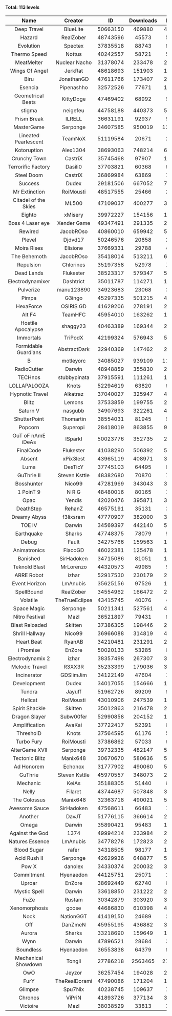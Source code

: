 #### Total: 113 levels

| Name | Creator | ID | Downloads | Likes |
|:---:|:---:|:---:|:---:|:---:|
| Deep Travel | BlueLite | 50663150 | 469880 | 42325
| Hazard | RealZober | 48743596 | 45573 | 5002
| Evolution | Spectex | 37835518 | 88743 | 8938
| Thermo Speed | Nottus | 40242557 | 58721 | 5467
| MeatMelter | Nuclear Nacho | 31378074 | 233478 | 24804
| Wings Of Angel | JerkRat | 48618693 | 151903 | 16232
| Biru | JonathanGD | 47611766 | 173407 | 26048
| Esencia | Pipenashho | 32572526 | 77671 | 11083
| Geometrical Beats | KittyDoge | 47469402 | 68992 | 9136
| stigma | neigefeu | 44758188 | 440373 | 51017
| Prism Break | ILRELL | 36631191 | 92937 | 9826
| MasterGame | Serponge | 34607585 | 950019 | 124146
| Lineated Pearlescent | TeamNoX | 51119584 | 20671 | 2614
| Kotoruption | Alex1304 | 38693063 | 748214 | 66848
| Crunchy Town | CastriX | 35745468 | 97907 | 13633
| Terrorific Factory | Dasili0 | 37703821 | 60368 | 6195
| Steel Doom | CastriX | 36869984 | 63869 | 7830
| Success | Dudex | 29181506 | 667052 | 76470
| Mr Extinction | RoiMousti | 48517555 | 25466 | 2927
| Citadel of the Skies | ML500 | 47109037 | 400277 | 31789
| Eighto | xMisery | 39972227 | 154156 | 13610
| Boss 4 Laser eye | Xender Game | 49347491 | 291335 | 25836
| Rewired | JacobROso | 40860010 | 659942 | 50586
| Plevel | Djdvd17 | 50246576 | 20658 | 2548
| Moira Rises | Elisione | 37669331 | 29788 | 4515
| The Behemoth | JacobROso | 35418014 | 513211 | 60526
| Repulsion | Chlorines | 35197358 | 52978 | 7065
| Dead Lands | Flukester | 38523317 | 579347 | 59239
| Electrodynamixer | Dashtrict | 35011787 | 114271 | 16389
| Pulverize | manu123890 | 34923683 | 23068 | 3672
| Pimpa | G3ingo | 45297335 | 501215 | 41744
| HexaForce | OSIRIS GD | 41629206 | 278191 | 21950
| Alt F4 | TeamHFC | 45954010 | 163262 | 13633
| Hostile Apocalypse | shaggy23 | 40463389 | 169344 | 25364
| Immortals | TriPodX | 42199324 | 576943 | 50939
| Formidable Guardians | AbstractDark | 32940369 | 147462 | 21395
| B | motleyorc | 34085027 | 939109 | 117783
| RadioCutter | Darwin | 48948859 | 355830 | 25297
| TECHnos | stubbypinata | 37915591 | 111261 | 12870
| LOLLAPALOOZA | Knots | 52294619 | 63820 | 6066
| Hypnotic Travel | Alkatraz | 37040027 | 325947 | 46107
| Blitz | Lemons | 37533859 | 199755 | 24339
| Saturn V | nasgubb | 34907693 | 322261 | 40366
| ShutterPoint | Thomartin | 38554031 | 81945 | 9418
| Popcorn | Superopi | 28418019 | 863855 | 97072
| OuT oF nAmE iDeAs | ISparkI | 50023776 | 352735 | 27600
| FinalCode | Flukester | 41038290 | 506392 | 50135
| Absent | xPix3lest | 43965119 | 408971 | 31654
| Luma | DesTicY | 37745103 | 64495 | 8184
| GuThrie II | Steven Ksttle | 48382680 | 70870 | 7322
| Bosshunter | Nico99 | 47281969 | 343043 | 31276
| 1 PoinT 9 | N R G | 48480016 | 80165 | 7941
| Opac | Yendis | 42020476 | 395871 | 39034
| DeathStep | RehanZ | 46575191 | 35131 | 3983
| Dreamy Abyss | f3lixsram | 47770907 | 382000 | 30283
| TOE IV | Darwin | 34569397 | 442140 | 52880
| Earthquake  | Sharks | 47748375 | 78079 | 9505
| Debug | Fault | 34275766 | 159563 | 19816
| Animatronics | FlacoGD | 46022381 | 125478 | 13013
| Banished | SirHadoken | 34715086 | 81051 | 10337
| Teknold Blast | MrLorenzo | 44320573 | 49985 | 5016
| ARRE Robot | izhar | 52917530 | 230179 | 23119
| Event Horizon | LmAnubis | 35625156 | 97526 | 11971
| SpellBound | RealZober | 34554962 | 166472 | 22534
| Volatile | TheTrueEclipse | 43415745 | 40076 | 4084
| Space Magic | Serponge | 50211341 | 527561 | 44585
| Nitro Festival | Mazl | 36521897 | 79431 | 8457
| Blast Reloaded | Skitten | 37386305 | 198446 | 21754
| Shrill Hallway | Nico99 | 36966088 | 314819 | 42435
| Heart Beat | RyanAB | 34210481 | 231291 | 28741
| i Promise | EnZore | 50020133 | 53285 | 6252
| Electrodynamix 2 | izhar | 38357498 | 267307 | 32459
| Melodic Travel | R3XX3R | 35233399 | 179036 | 30546
| Incinerator | GDSlimJim | 34122149 | 47604 | 7217
| Development | Dudex | 34017055 | 154666 | 17765
| Tundra | Jayuff | 51962726 | 89209 | 8851
| Hellcat | RoiMousti | 43010906 | 247539 | 17935
| Spirit Shackle | Skitten | 35012863 | 216478 | 29015
| Dragon Slayer | Subw00fer | 52990858 | 204152 | 16387
| Amplification | AvaKai | 37722417 | 52391 | 6388
| ThresholD | Knots | 37564595 | 61176 | 5357
| Turbo Fury | RoiMousti | 37386862 | 57033 | 6650
| AlterGame XVII | Serponge | 39732335 | 482147 | 51307
| Tectonic Blitz | Manix648 | 30670670 | 580636 | 59442
| Ad Honorem | Echonox | 31777902 | 490060 | 50329
| GuThrie | Steven Ksttle | 45970557 | 348073 | 26484
| Mechanic | KeiAs | 35188305 | 51440 | 6423
| Nelly | Filaret | 43744687 | 507848 | 35649
| The Colossus | Manix648 | 32363718 | 490021 | 52334
| Awesome Sauce | SirHadoken | 47568611 | 66483 | 7680
| Another | DavJT | 51776115 | 366614 | 27814
| Omega | Darwin | 35890421 | 95483 | 11957
| Against the God | 1374 | 49994214 | 233984 | 23619
| Natures Essence | LmAnubis | 34778278 | 172823 | 22651
| Blood Sugar | rafer | 34318505 | 98177 | 12679
| Acid Rush II | Serponge | 42629936 | 648877 | 54618
| Pow X | danolex | 34330374 | 200032 | 30592
| Commitment | Hyenaedon | 44125751 | 25071 | 1687
| Uproar | EnZore | 38692449 | 62740 | 6079
| Mystic Spell | Darwin | 33618850 | 231222 | 26234
| FuZe | Rustam | 30342879 | 303920 | 30751
| Xenomorphosis | goose | 44686830 | 610398 | 44914
| Nock | NationGGT | 41419150 | 24689 | 2980
| Off | DanZmeN | 45955195 | 436882 | 37722
| Aurora | Sharks | 33218690 | 159649 | 16843
| Wynn | Darwin | 47896521 | 28684 | 3594
| Boundless | Hyenaedon | 36553838 | 64379 | 8118
| Mechanical Showdown | Tongii | 27786218 | 2563465 | 274634
| OwO | Jeyzor | 36257454 | 194028 | 20829
| FurY | TheRealDorami | 47490086 | 171204 | 18306
| Glimpse | Spu7Nix | 40238745 | 109637 | 7616
| Chronos | ViPriN | 41893726 | 377134 | 34151
| Victoire | Mazl | 38038529 | 33813 | 3669
